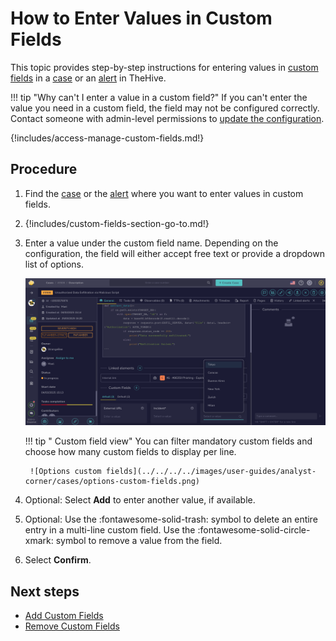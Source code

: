 # How to Enter Values in Custom Fields

This topic provides step-by-step instructions for entering values in [custom fields](../../../../administration/custom-fields/about-custom-fields.md) in a [case](../about-cases.md) or an [alert](../../alerts/about-alerts.md) in TheHive.

!!! tip "Why can't I enter a value in a custom field?"
    If you can't enter the value you need in a custom field, the field may not be configured correctly. Contact someone with admin-level permissions to [update the configuration](../../../../administration/custom-fields/edit-a-custom-field.md).

{!includes/access-manage-custom-fields.md!}

<h2>Procedure</h2>

1. Find the [case](../../cases/search-for-cases/find-a-case.md) or the [alert](../../alerts/search-for-alerts/find-an-alert.md) where you want to enter values in custom fields.

2. {!includes/custom-fields-section-go-to.md!}

3. Enter a value under the custom field name. Depending on the configuration, the field will either accept free text or provide a dropdown list of options.

    ![Enter value custom fields](../../../../images/user-guides/analyst-corner/cases/enter-values-custom-fields.png)

    !!! tip "<!-- md:version 5.5 --> Custom field view"
        You can filter mandatory custom fields and choose how many custom fields to display per line.

        ![Options custom fields](../../../../images/user-guides/analyst-corner/cases/options-custom-fields.png)

4. Optional: Select **Add** to enter another value, if available.

5. Optional: Use the :fontawesome-solid-trash: symbol to delete an entire entry in a multi-line custom field. Use the :fontawesome-solid-circle-xmark: symbol to remove a value from the field.

6. Select **Confirm**.

<h2>Next steps</h2>

* [Add Custom Fields](add-custom-fields.md)
* [Remove Custom Fields](remove-custom-fields.md)